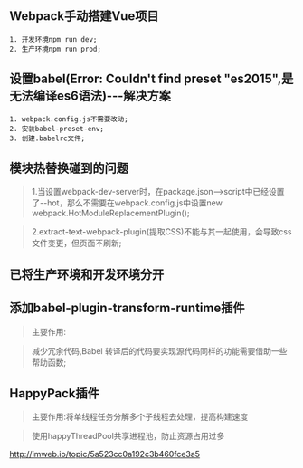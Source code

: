 ## Webpack手动搭建Vue项目

    1. 开发环境npm run dev;
    2. 生产环境npm run prod;

## 设置babel(Error: Couldn't find preset "es2015",是无法编译es6语法)---解决方案

    1. webpack.config.js不需要改动;
    2. 安装babel-preset-env;
    3. 创建.babelrc文件;

## 模块热替换碰到的问题

   >1.当设置webpack-dev-server时，在package.json-->script中已经设置了--hot，那么不需要在webpack.config.js中设置new webpack.HotModuleReplacementPlugin();

   >2.extract-text-webpack-plugin(提取CSS)不能与其一起使用，会导致css文件变更，但页面不刷新;

## 已将生产环境和开发环境分开

## 添加babel-plugin-transform-runtime插件

>主要作用: 

> 减少冗余代码,Babel 转译后的代码要实现源代码同样的功能需要借助一些帮助函数;

## HappyPack插件

> 主要作用:将单线程任务分解多个子线程去处理，提高构建速度

> 使用happyThreadPool共享进程池，防止资源占用过多


http://imweb.io/topic/5a523cc0a192c3b460fce3a5
